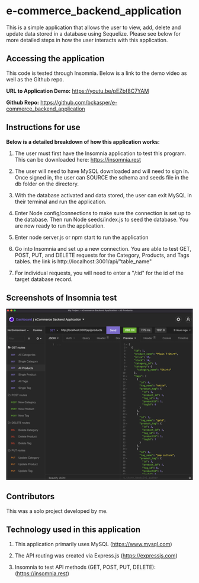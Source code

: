 # e-commerce_backend_application

This is a simple application that allows the user to view, add, delete and update data stored in a database using Sequelize. Please see below for more detailed steps in how the user interacts with this application.


## Accessing the application
This code is tested through Insomnia. Below is a link to the demo video as well as the Github repo.

**URL to Application Demo:**  https://youtu.be/pEZbf8C7YAM

**Github Repo:** https://github.com/bckasper/e-commerce_backend_application


## Instructions for use
**Below is a detailed breakdown of how this application works:**

1. The user must first have the Insomnia application to test this program. This can be downloaded here: https://insomnia.rest

2. The user will need to have MySQL downloaded and will need to sign in. Once signed in, the user can SOURCE the schema and seeds file in the db folder on the directory.

3. With the database activated and data stored, the user can exit MySQL in their terminal and run the application.

4. Enter Node config/connections to make sure the connection is set up to the database. Then run Node seeds/index.js to seed the database. You are now ready to run the application.

5. Enter node server.js or npm start to run the application
    
6. Go into Insomnia and set up a new connection. You are able to test GET, POST, PUT, and DELETE requests for the Category, Products, and Tags tables. the link is http://localhost:3001/api/"table_name"

7. For individual requests, you will need to enter a "/:id" for the id of the target database record.

## Screenshots of Insomnia test
![Screenshot of Insomnia test](demo/e-commerce-screenshot.png) 

## Contributors
This was a solo project developed by me.


## Technology used in this application
1. This application primarily uses MySQL (https://www.mysql.com)

2. The API routing was created via Express.js (https://expressjs.com)

3. Insomnia to test API methods (GET, POST, PUT, DELETE): (https://insomnia.rest)